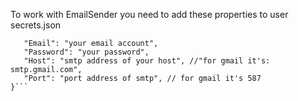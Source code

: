 To work with EmailSender you need to add these properties to user secrets.json
```{
   "Email": "your email account",
   "Password": "your password",
   "Host": "smtp address of your host", //"for gmail it's: smtp.gmail.com",
   "Port": "port address of smtp", // for gmail it's 587
}```
